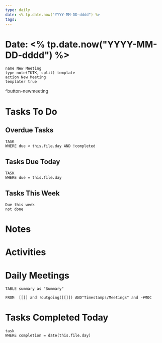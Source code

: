 ```yaml
---
type: daily
date: <% tp.date.now("YYYY-MM-DD-dddd") %>
tags:
---
```

# Date: <% tp.date.now("YYYY-MM-DD-dddd") %>


```button
name New Meeting
type note(TKTK, split) template
action New Meeting
templater true
```
^button-newmeeting
# Tasks To Do
## Overdue Tasks
```dataview 
TASK
WHERE due < this.file.day AND !completed
```
## Tasks Due Today
```dataview 
TASK
WHERE due = this.file.day 
```
## Tasks This Week
```tasks
Due this week
not done
```

# Notes


# Activities



# Daily Meetings
```dataview
TABLE summary as "Summary"

FROM  [[]] and !outgoing([[]]) AND"Timestamps/Meetings" and -#MOC
```


# Tasks Completed Today
```dataview
task
WHERE completion = date(this.file.day)
```